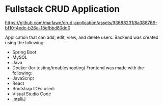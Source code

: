 # Fullstack CRUD Application

https://github.com/marlawn/crud-application/assets/93688231/8a388769-bf10-4edc-b26e-18efbbd80dd0

Application that can add, edit, view, and delete users.
Backend was created using the following:
* Spring Boot
* MySQL
* Java
* Docker (for testing/troubleshooting)
Frontend was made with the following:
* JavaScript
* React
* Bootstrap
IDEs used:
* Visual Studio Code
* IntelliJ
